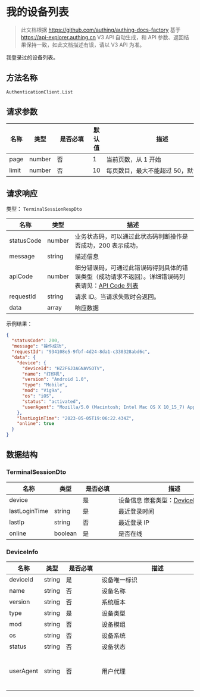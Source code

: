 # 我的设备列表

<!--
  警告⚠️：
  不要直接修改该文档，
  https://github.com/Authing/authing-docs-factory
  使用该项目进行生成
-->

<LastUpdated />

> 此文档根据 https://github.com/authing/authing-docs-factory 基于 https://api-explorer.authing.cn V3 API 自动生成，和 API 参数、返回结果保持一致，如此文档描述有误，请以 V3 API 为准。


我登录过的设备列表。

## 方法名称

`AuthenticationClient.List`

## 请求参数

| 名称 | 类型 | <div style="width:80px">是否必填</div> | 默认值 | <div style="width:300px">描述</div> | <div style="width:200px"></div>示例值</div> |
| ---- | ---- | ---- | ---- | ---- | ---- |
 | page | number  | 否 | 1 | 当前页数，从 1 开始  | `1` |
 | limit | number  | 否 | 10 | 每页数目，最大不能超过 50，默认为 10  | `10` |




## 请求响应

类型： `TerminalSessionRespDto`

| 名称 | 类型 | 描述 |
| ---- | ---- | ---- |
| statusCode | number | 业务状态码，可以通过此状态码判断操作是否成功，200 表示成功。 |
| message | string | 描述信息 |
| apiCode | number | 细分错误码，可通过此错误码得到具体的错误类型（成功请求不返回）。详细错误码列表请见：[API Code 列表](https://api-explorer.authing.cn/?tag=group/%E5%BC%80%E5%8F%91%E5%87%86%E5%A4%87#tag/%E5%BC%80%E5%8F%91%E5%87%86%E5%A4%87/%E9%94%99%E8%AF%AF%E5%A4%84%E7%90%86/apiCode) |
| requestId | string | 请求 ID。当请求失败时会返回。 |
| data | array | 响应数据 |



示例结果：

```json
{
  "statusCode": 200,
  "message": "操作成功",
  "requestId": "934108e5-9fbf-4d24-8da1-c330328abd6c",
  "data": {
    "device": {
      "deviceId": "HZ2F6J3AGNAVSOTV",
      "name": "打印机",
      "version": "Android 1.0",
      "type": "Mobile",
      "mod": "Vig9a",
      "os": "iOS",
      "status": "activated",
      "userAgent": "Mozilla/5.0 (Macintosh; Intel Mac OS X 10_15_7) AppleWebKit/537.36 (KHTML, like Gecko) Chrome/108.0.0.0 Safari/537.36"
    },
    "lastLoginTime": "2023-05-05T19:06:22.434Z",
    "online": true
  }
}
```

## 数据结构


### <a id="TerminalSessionDto"></a> TerminalSessionDto

| 名称 | 类型 | <div style="width:80px">是否必填</div> | <div style="width:300px">描述</div> | <div style="width:200px">示例值</div> |
| ---- |  ---- | ---- | ---- | ---- |
| device |  | 是 | 设备信息 嵌套类型：<a href="#DeviceInfo">DeviceInfo</a>。  |  |
| lastLoginTime | string | 是 | 最近登录时间   |  `2023-05-05T19:06:22.434Z` |
| lastIp | string | 否 | 最近登录 IP   |  |
| online | boolean | 是 | 是否在线   |  `true` |


### <a id="DeviceInfo"></a> DeviceInfo

| 名称 | 类型 | <div style="width:80px">是否必填</div> | <div style="width:300px">描述</div> | <div style="width:200px">示例值</div> |
| ---- |  ---- | ---- | ---- | ---- |
| deviceId | string | 是 | 设备唯一标识   |  `HZ2F6J3AGNAVSOTV` |
| name | string | 否 | 设备名称   |  `打印机` |
| version | string | 否 | 系统版本   |  `Android 1.0` |
| type | string | 是 | 设备类型   | Browser |
| mod | string | 否 | 设备模组   |  `Vig9a` |
| os | string | 否 | 设备系统   |  `iOS` |
| status | string | 否 | 设备状态   | activated |
| userAgent | string | 否 | 用户代理   |  `Mozilla/5.0 (Macintosh; Intel Mac OS X 10_15_7) AppleWebKit/537.36 (KHTML, like Gecko) Chrome/108.0.0.0 Safari/537.36` |



